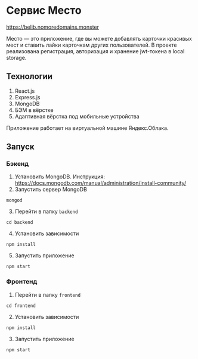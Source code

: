 # Сервис Место
https://belib.nomoredomains.monster

Место — это приложение, где вы можете добавлять карточки красивых мест и ставить лайки карточкам других пользователей. В проекте реализована регистрация, авторизация и хранение jwt-токена в local storage.

## Технологии
1. React.js
1. Express.js
1. MongoDB
1. БЭМ в вёрстке
1. Адаптивная вёрстка под мобильные устройства

Приложение работает на виртуальной машине Яндекс.Облака. 

## Запуск
### Бэкенд
1. Установить MongoDB. Инструкция: https://docs.mongodb.com/manual/administration/install-community/
2. Запустить сервер MongoDB
```
mongod
```
3. Перейти в папку `backend`
```
cd backend
```
4. Установить зависимости
```
npm install
```
5. Запустить приложение
```
npm start
```

### Фронтенд
1. Перейти в папку `frontend`
```
cd frontend
```
2. Установить зависимости
```
npm install
```
3. Запустить приложение
```
npm start
```
